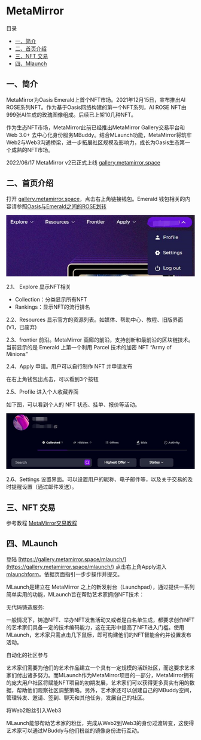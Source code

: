 # MetaMirror

目录

* [一、简介](#一简介)
* [二、首页介绍](#二首页介绍)
* [三、NFT 交易](#三nft-交易)
* [四、Mlaunch](#四mlaunch)

## 一、简介

MetaMirror为Oasis Emerald上首个NFT市场。2021年12月15日，宣布推出AI ROSE系列NFT。作为基于Oasis网络构建的第一个NFT系列，AI ROSE NFT由999张AI生成的玫瑰图像组成。后续已上架10几种NFT。

作为生态NFT市场，MetaMirror此前已经推出MetaMirror Gallery交易平台和Web 3.0+ 去中心化身份服务MBuddy。结合MLaunch功能，MetaMirror将筑牢Web2与Web3沟通桥梁，进一步拓展社区规模及影响力，成长为Oasis生态第一个成熟的NFT市场。

2022/06/17 MetaMirror v2已正式上线 [gallery.metamirror.space](https://gallery.metamirror.space/)

## 二、首页介绍

打开  [gallery.metamirror.space](https://gallery.metamirror.space/)，点击右上角链接钱包。Emerald 钱包相关的内容请参照[Oasis与Emerald之间的ROSE划转](/dev_support/Oasis与Emerald之间的ROSE划转/Oasis与Emerald之间的ROSE划转.md)

![](MetaMirror_1.jpg)

2.1、 Explore 显示NFT相关
- Collection：分类显示所有NFT
- Rankings：显示NFT的流行排名

2.2、Resources 显示官方的资源列表。如媒体、帮助中心、教程、旧版界面(V1，已废弃)

2.3、frontier 前沿。MetaMirror 画廊的前沿，支持创新和最前沿的区块链技术。当前显示的是 Emerald 上第一个利用 Parcel 技术的加密 NFT “Army of Minions”

2.4、Apply 申请。用户可以自行制作 NFT 并申请发布

在右上角钱包出点击，可以看到3个按钮

2.5、Profile 进入个人收藏界面

如下图，可以看到个人的 NFT 状态、挂单、报价等活动。

![](MetaMirror_2.jpg)

2.6、Settings 设置界面。可以设置用户的昵称、电子邮件等，以及关于交易的及时提醒设置（通过邮件发送）。

## 三、NFT 交易

参考教程 [MetaMirror交易教程](https://medium.com/@little-white/%E5%A6%82%E4%BD%95%E4%BA%A4%E6%98%93ai-rose-nft-12b7a58c10d3)


## 四、MLaunch

登陆 [https://gallery.metamirror.space/mlaunch/](https://gallery.metamirror.space/mlaunch/) 点击右上角Apply进入[mlaunchform](https://gallery.metamirror.space/mlaunchform/)。依据页面指引一步步操作并提交。

MLaunch是建立在 MetaMirror 之上的新发射台（Launchpad），通过提供一系列简单实用的功能，MLaunch旨在帮助艺术家拥抱NFT技术：

无代码铸造服务:

一般情况下，铸造NFT、举办NFT发售活动又或者是白名单生成，都要求创作NFT的艺术家们具备一定的技术编码能力，这在无形中提高了NFT进入门槛。使用 MLaunch，艺术家只需点击几下鼠标，即可构建他们的NFT智能合约并设置发布活动。

自动化的社区参与

艺术家们需要为他们的艺术作品建立一个具有一定规模的活跃社区，而这要求艺术家们付出诸多努力。而MLaunch作为MetaMirror项目的一部分，MetaMirror拥有的庞大用户社区将赋能NFT项目的初期发展，艺术家们可以获得更多真实有用的数据，帮助他们观察社区调整策略。另外，艺术家还可以创建自己的MBuddy空间，管理转发、邀请、签到、聊天和其他任务，发展自己的社区。

将Web2粉丝引入Web3

MLaunch能够帮助艺术家的粉丝，完成从Web2到Web3的身份过渡转变，这使得艺术家可以通过MBuddy与他们粉丝的镜像身份进行互动。
